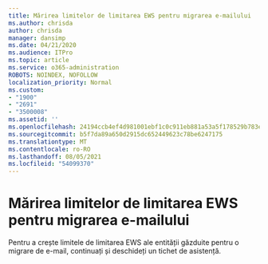 ```yaml
---
title: Mărirea limitelor de limitarea EWS pentru migrarea e-mailului
ms.author: chrisda
author: chrisda
manager: dansimp
ms.date: 04/21/2020
ms.audience: ITPro
ms.topic: article
ms.service: o365-administration
ROBOTS: NOINDEX, NOFOLLOW
localization_priority: Normal
ms.custom:
- "1900"
- "2691"
- "3500008"
ms.assetid: ''
ms.openlocfilehash: 24194ccb4ef4d981001ebf1c0c911eb881a53a5f178529b783ee9114af944e90
ms.sourcegitcommit: b5f7da89a650d2915dc652449623c78be6247175
ms.translationtype: MT
ms.contentlocale: ro-RO
ms.lasthandoff: 08/05/2021
ms.locfileid: "54099370"
---
```

# <a name="increase-ews-throttling-limits-for-mail-migration"></a>Mărirea limitelor de limitarea EWS pentru migrarea e-mailului

Pentru a crește limitele de limitarea EWS ale entității găzduite pentru o migrare de e-mail, continuați și deschideți un tichet de asistență.
